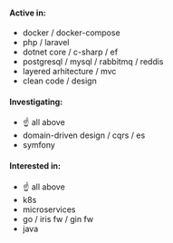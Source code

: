 #### Active in:
- docker / docker-compose
- php / laravel
- dotnet core / c-sharp / ef
- postgresql / mysql / rabbitmq / reddis
- layered arhitecture / mvc
- clean code / design

#### Investigating:
- :point_up: all above
- domain-driven design / cqrs / es
- symfony

#### Interested in:
- :point_up: all above
- k8s
- microservices
- go / iris fw / gin fw
- java
